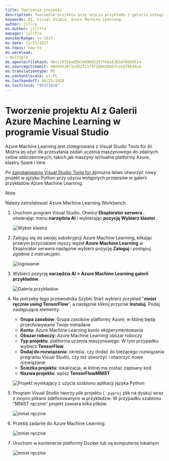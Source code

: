```yaml
---
title: Tworzenie projektu
description: Tworzenie projektu przy użyciu przykładu z galerii usługi Azure Machine Learning
keywords: AI, Visual Studio, Azure Machine Learning
author: jillre
ms.author: jillfra
manager: jillfra
monikerRange: vs-2017
ms.date: 11/13/2017
ms.topic: how-to
ms.workload:
- multiple
ms.openlocfilehash: 4bcc1932bad5b34d9695257feb163654f6b99514
ms.sourcegitcommit: 48e93538f1e352fc1f972b642bb5fcce2f6834a2
ms.translationtype: MT
ms.contentlocale: pl-PL
ms.lasthandoff: 06/25/2020
ms.locfileid: "85371628"
---
```

# <a name="create-an-ai-project-from-the-azure-machine-learning-gallery-in-visual-studio"></a>Tworzenie projektu AI z Galerii Azure Machine Learning w programie Visual Studio

Azure Machine Learning jest zintegrowana z Visual Studio Tools for AI. Można jej użyć do przesyłania zadań uczenia maszynowego do zdalnych celów obliczeniowych, takich jak maszyny wirtualne platformy Azure, klastry Spark i inne. 

Po [zainstalowaniu Visual Studio Tools for AI](installation.md)można łatwo utworzyć nowy projekt w języku Python przy użyciu wstępnych przepisów w galerii przykładów Azure Machine Learning.

> [!NOTE]
> Należy zainstalować Azure Machine Learning Workbench. 

1. Uruchom program Visual Studio. Otwórz **Eksplorator serwera** , otwierając menu **narzędzia AI** i wybierając **pozycję Wybierz klaster** .

    ![Wybór klastra](media/create-project-gallery/select-cluster.png)

2. Zaloguj się do swojej subskrypcji Azure Machine Learning, klikając prawym przyciskiem myszy węzeł **Azure Machine Learning** w Eksplorator serwera następnie wybierz pozycję **Zaloguj** i postępuj zgodnie z instrukcjami.

    ![logowanie](media/create-project-gallery/azureml-login.png)

3. Wybierz pozycję **narzędzia AI > Azure Machine Learning galerii przykładów**.

    ![Galeria przykładów](media/create-project-gallery/gallery.png)

4. Na potrzeby tego przewodnika Szybki Start wybierz przykład "**mnist ręcznie using TensorFlow**", a następnie kliknij przycisk **Instaluj**. Podaj następujące elementy:

   - **Grupa zasobów**: Grupa zasobów platformy Azure, w której będą przechowywane Twoje metadane
   - **Konto**: Azure Machine Learning konto eksperymentowania
   - **Obszar roboczy**: Azure Machine Learning obszar roboczy
   - **Typ projektu**: platforma uczenia maszynowego. W tym przypadku wybierz **TensorFlow**
   - **Dodaj do rozwiązania**: określa, czy dodać do bieżącego rozwiązania programu Visual Studio, czy też utworzyć i otworzyć nowe rozwiązanie
   - **Ścieżka projektu**: lokalizacja, w której ma zostać zapisany kod
   - **Nazwa projektu**: wpisz **TensorFlowMNIST**

   ![Projekt wynikający z użycia szablonu aplikacji języka Python](media/create-project-gallery/new-AzureSampleProject.png)

5. Program Visual Studio tworzy plik projektu ( `.pyproj` plik na dysku) wraz z innymi plikami zdefiniowanymi w przykładzie. W przypadku szablonu "MNIST ręcznie" projekt zawiera kilka plików.

    ![mnist ręcznie](media/create-project-gallery/azml-mnist.png)

6. Prześlij zadanie do Azure Machine Learning.

    ![mnist ręcznie](media/create-project-gallery/submit-azml.png)

7. Uruchom w kontenerze platformy Docker lub na komputerze lokalnym

    ![mnist ręcznie](media/create-project-gallery/azml-local.png)
